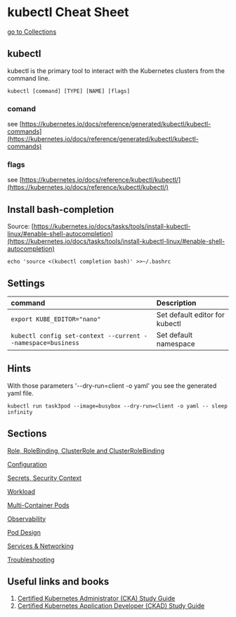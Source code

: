 # kubectl Cheat Sheet

[go to Collections](../README.md)

## kubectl

kubectl is the primary tool to interact with the Kubernetes clusters from the command line.

```text
kubectl [command] [TYPE] [NAME] [flags]
```

### comand

see [https://kubernetes.io/docs/reference/generated/kubectl/kubectl-commands](https://kubernetes.io/docs/reference/generated/kubectl/kubectl-commands)

### flags

see [https://kubernetes.io/docs/reference/kubectl/kubectl/](https://kubernetes.io/docs/reference/kubectl/kubectl/)

## Install bash-completion

Source: [https://kubernetes.io/docs/tasks/tools/install-kubectl-linux/#enable-shell-autocompletion](https://kubernetes.io/docs/tasks/tools/install-kubectl-linux/#enable-shell-autocompletion)

```text
echo 'source <(kubectl completion bash)' >>~/.bashrc
```

## Settings

| command | Description                                         |
| :---    | :---                                                |
| ```export KUBE_EDITOR="nano"``` | Set default editor for kubectl |
| ```kubectl config set-context --current --namespace=business``` | Set default namespace |

## Hints
With those parameters '--dry-run=client -o yaml' you see the generated yaml file.
```text
kubectl run task3pod --image=busybox --dry-run=client -o yaml -- sleep infinity
```

## Sections

[Role, RoleBinding, ClusterRole and ClusterRoleBinding](kubectl-rbac.md)

[Configuration](kubectl-configuration.md)

[Secrets, Security Context](kubectl-secrets.md)

[Workload](kubectl-workload.md)

[Multi-Container Pods](kubectl-multiple-containers.md)

[Observability](kubectl-observability.md)

[Pod Design](kubectl-pod-design.md)

[Services & Networking](kubectl-service-networking.md)

[Troubleshooting](kubectl-troubleshooting.md)

## Useful links and books

1. [Certified Kubernetes Administrator (CKA) Study Guide](https://www.amazon.com/-/de/dp/1098107225)
2. [Certified Kubernetes Application Developer (CKAD) Study Guide](https://www.amazon.com/-/de/dp/1492083739)
